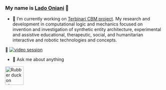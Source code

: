 ### My name is [Lado Oniani](https://github.com/ladooniani/resume-cv/blob/main/README.md) 👋

<!-- **ladooniani/ladooniani** is a ✨ _special_ ✨ repository because its `README.md` (this file) appears on your GitHub profile. -->

- 🌌 I’m currently working on [Terbinari CBM project](https://github.com/ladooniani/terbinari). My research and development in computational logic and mechanics focused on invention and investigation of synthetic entity architecture, experimental and assistive educational, therapeutic, social, and humanitarian interactive and robotic technologies and concepts.

 📌 [![video session](https://github.com/ladooniani/tailab/blob/master/assets/video.jpg)](https://www.youtube.com/embed/videoseries?list=PLz-uAJOvLjs0D5dGJIcGOwpURkVAGzvHU&rel=0)
   
- 💬 Ask me about anything
 <!--- - 👯 I’m looking for support to expand independent research workflow, improve the laboratory environment, and speed up the conceptual strategy process, which leads to more involved research in frames of related technology, forming an educational platform for creative/intellectual collaboration, and search for other references. --->
 <!--- <img src="https://github.com/ladooniani/resume-cv/blob/main/img/rubber-duck-on-the-chess-place-radio-fisheye.png" width="63">  --->
 [<img alt="Rubber duck on chess place radio fisheye TAI lab icon" width="59px" src="https://github.com/ladooniani/resume-cv/blob/main/img/rubber-duck-on-the-chess-place-radio-fisheye.png" />](https://github.com/ladooniani/resume-cv/blob/main/README.md)
 
 

